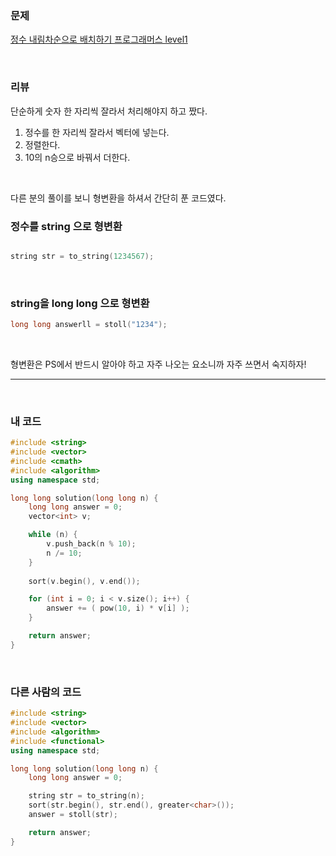 ### 문제

[정수 내림차순으로 배치하기  프로그래머스 level1](https://programmers.co.kr/learn/courses/30/lessons/12933)

</br>

### 리뷰

단순하게 숫자 한 자리씩 잘라서 처리해야지 하고 짰다. 

1. 정수를 한 자리씩 잘라서 벡터에 넣는다. 
2. 정렬한다. 
3. 10의 n승으로 바꿔서 더한다. 

</br>

다른 분의 풀이를 보니 형변환을 하셔서 간단히 푼 코드였다. 

### 정수를 string 으로 형변환 

```c++

string str = to_string(1234567);

```

</br>

### string을 long long 으로 형변환

```c++
long long answerll = stoll("1234");
```

</br>

형변환은 PS에서 반드시 알아야 하고 자주 나오는 요소니까 자주 쓰면서 숙지하자!

------------

</br>

### 내 코드

```c++
#include <string>
#include <vector>
#include <cmath>
#include <algorithm>
using namespace std;

long long solution(long long n) {
    long long answer = 0;
    vector<int> v; 

    while (n) {
        v.push_back(n % 10);
        n /= 10;
    }
    
    sort(v.begin(), v.end());

    for (int i = 0; i < v.size(); i++) {
        answer += ( pow(10, i) * v[i] );
    }

    return answer;
}
```



</br>

### 다른 사람의 코드 

```c++
#include <string>
#include <vector>
#include <algorithm>
#include <functional>
using namespace std;

long long solution(long long n) {
    long long answer = 0;

    string str = to_string(n);
    sort(str.begin(), str.end(), greater<char>());
    answer = stoll(str);

    return answer;
}
```

</br>


